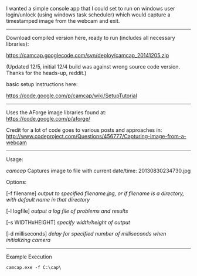 I wanted a simple console app that I could set to run on windows user login/unlock (using windows task scheduler) which would capture a timestamped image from the webcam and exit.

---

Download compiled version here, ready to run (includes all necessary libraries):

https://camcap.googlecode.com/svn/deploy/camcap_20141205.zip

(Updated 12/5, initial 12/4 build was against wrong source code version. Thanks for the heads-up, reddit.)

basic setup instructions here:

https://code.google.com/p/camcap/wiki/SetupTutorial


---

Uses the AForge image libraries found at: https://code.google.com/p/aforge/

Credit for a lot of code goes to various posts and approaches in: http://www.codeproject.com/Questions/456777/Capturing-image-from-a-webcam


---

Usage:

_camcap_
Captures image to file with current date/time: 20130830234730.jpg

Options:

[-f filename] _output to specified filename.jpg, or if filename is a directory, with default name in that directory_

[-l logfile] _output a log file of problems and results_

[-s WIDTHxHEIGHT] _specify width/height of output_

[-d milliseconds] _delay for specified number of milliseconds when initializing camera_


---

Example Execution
```
camcap.exe -f C:\cap\
```